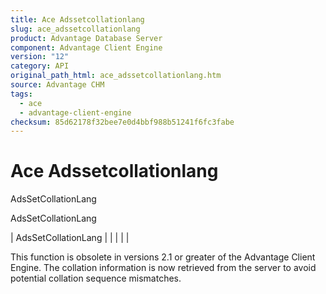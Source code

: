 ```yaml
---
title: Ace Adssetcollationlang
slug: ace_adssetcollationlang
product: Advantage Database Server
component: Advantage Client Engine
version: "12"
category: API
original_path_html: ace_adssetcollationlang.htm
source: Advantage CHM
tags:
  - ace
  - advantage-client-engine
checksum: 85d62178f32bee7e0d4bbf988b51241f6fc3fabe
---
```


# Ace Adssetcollationlang

AdsSetCollationLang

AdsSetCollationLang

| AdsSetCollationLang |  |  |  |  |

This function is obsolete in versions 2.1 or greater of the Advantage Client Engine. The collation information is now retrieved from the server to avoid potential collation sequence mismatches.
